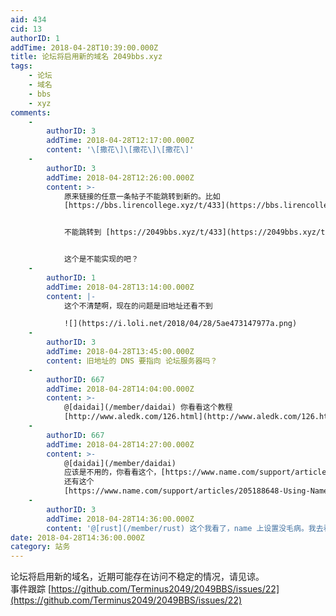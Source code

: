 ```yaml
---
aid: 434
cid: 13
authorID: 1
addTime: 2018-04-28T10:39:00.000Z
title: 论坛将启用新的域名 2049bbs.xyz
tags:
    - 论坛
    - 域名
    - bbs
    - xyz
comments:
    -
        authorID: 3
        addTime: 2018-04-28T12:17:00.000Z
        content: '\[撒花\]\[撒花\]\[撒花\]'
    -
        authorID: 3
        addTime: 2018-04-28T12:26:00.000Z
        content: >-
            原来链接的任意一条帖子不能跳转到新的。比如
            [https://bbs.lirencollege.xyz/t/433](https://bbs.lirencollege.xyz/t/433)


            不能跳转到 [https://2049bbs.xyz/t/433](https://2049bbs.xyz/t/433)


            这个是不能实现的吧？
    -
        authorID: 1
        addTime: 2018-04-28T13:14:00.000Z
        content: |-
            这个不清楚啊，现在的问题是旧地址还看不到

            ![](https://i.loli.net/2018/04/28/5ae473147977a.png)
    -
        authorID: 3
        addTime: 2018-04-28T13:45:00.000Z
        content: 旧地址的 DNS 要指向 论坛服务器吗？
    -
        authorID: 667
        addTime: 2018-04-28T14:04:00.000Z
        content: >-
            @[daidai](/member/daidai) 你看看这个教程
            [http://www.aledk.com/126.html](http://www.aledk.com/126.html)
    -
        authorID: 667
        addTime: 2018-04-28T14:27:00.000Z
        content: >-
            @[daidai](/member/daidai)
            应该是不用的，你看看这个，[https://www.name.com/support/articles/205188658-Adding-URL-forwarding](https://www.name.com/support/articles/205188658-Adding-URL-forwarding)
            还有这个
            [https://www.name.com/support/articles/205188648-Using-Name-coms-default-nameservers?keyword=namecom%20nameservers](https://www.name.com/support/articles/205188648-Using-Name-coms-default-nameservers?keyword=namecom%20nameservers)
    -
        authorID: 3
        addTime: 2018-04-28T14:36:00.000Z
        content: '@[rust](/member/rust) 这个我看了，name 上设置没毛病。我去看一下 Cloufflare 上面。。。'
date: 2018-04-28T14:36:00.000Z
category: 站务
---
```


论坛将启用新的域名，近期可能存在访问不稳定的情况，请见谅。  
事件跟踪 [https://github.com/Terminus2049/2049BBS/issues/22](https://github.com/Terminus2049/2049BBS/issues/22)
